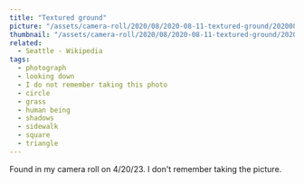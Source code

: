 ```yaml
---
title: "Textured ground"
picture: "/assets/camera-roll/2020/08/2020-08-11-textured-ground/20200811_051343222_iOS.jpg"
thumbnail: "/assets/camera-roll/2020/08/2020-08-11-textured-ground/20200811_051343222_iOS-thumbnail.jpg"
related:
  - Seattle - Wikipedia
tags:
  - photograph
  - looking down
  - I do not remember taking this photo
  - circle
  - grass
  - human being
  - shadows
  - sidewalk
  - square
  - triangle
---
```

Found in my camera roll on 4/20/23. I don't remember taking the picture.